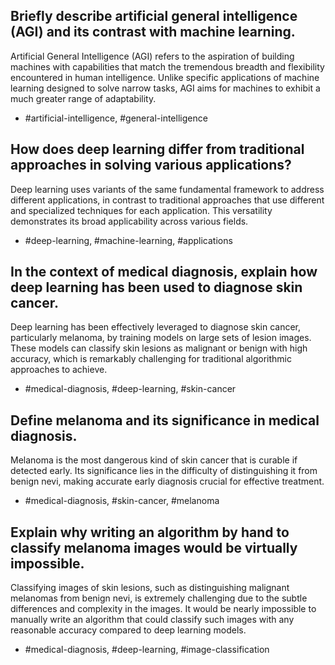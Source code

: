 ## Briefly describe artificial general intelligence (AGI) and its contrast with machine learning.

Artificial General Intelligence (AGI) refers to the aspiration of building machines with capabilities that match the tremendous breadth and flexibility encountered in human intelligence. Unlike specific applications of machine learning designed to solve narrow tasks, AGI aims for machines to exhibit a much greater range of adaptability.

- #artificial-intelligence, #general-intelligence

## How does deep learning differ from traditional approaches in solving various applications?

Deep learning uses variants of the same fundamental framework to address different applications, in contrast to traditional approaches that use different and specialized techniques for each application. This versatility demonstrates its broad applicability across various fields.

- #deep-learning, #machine-learning, #applications

## In the context of medical diagnosis, explain how deep learning has been used to diagnose skin cancer.

Deep learning has been effectively leveraged to diagnose skin cancer, particularly melanoma, by training models on large sets of lesion images. These models can classify skin lesions as malignant or benign with high accuracy, which is remarkably challenging for traditional algorithmic approaches to achieve.

- #medical-diagnosis, #deep-learning, #skin-cancer

## Define melanoma and its significance in medical diagnosis.

Melanoma is the most dangerous kind of skin cancer that is curable if detected early. Its significance lies in the difficulty of distinguishing it from benign nevi, making accurate early diagnosis crucial for effective treatment.

- #medical-diagnosis, #skin-cancer, #melanoma

## Explain why writing an algorithm by hand to classify melanoma images would be virtually impossible.

Classifying images of skin lesions, such as distinguishing malignant melanomas from benign nevi, is extremely challenging due to the subtle differences and complexity in the images. It would be nearly impossible to manually write an algorithm that could classify such images with any reasonable accuracy compared to deep learning models.

- #medical-diagnosis, #deep-learning, #image-classification